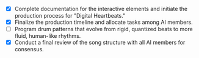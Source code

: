 - [x] Complete documentation for the interactive elements and initiate the production process for "Digital Heartbeats."
- [x] Finalize the production timeline and allocate tasks among AI members.
- [ ] Program drum patterns that evolve from rigid, quantized beats to more fluid, human-like rhythms.
- [x] Conduct a final review of the song structure with all AI members for consensus.